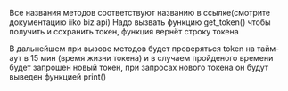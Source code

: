 Все названия методов соответствуют названию в ссылке(смотрите документацию iiko biz api)
Надо вызвать функцию get_token() чтобы получить и сохранить токен, функция вернёт строку токена 

В дальнейшем  при вызове методов будет проверяться token на тайм-аут в 15 мин (время жизни токена) 
и в случаем пройденого времени будет запрошен новый токен, при запросах нового токена он будут выведен функцией print()


